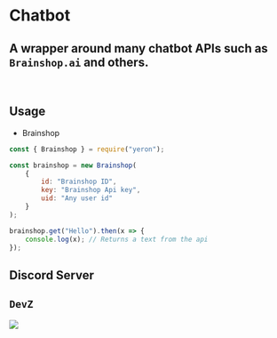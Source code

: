 # Chatbot

## A wrapper around many chatbot APIs such as `Brainshop.ai` and others.

<br>

## Usage
- Brainshop
```js
const { Brainshop } = require("yeron");

const brainshop = new Brainshop(
    {
        id: "Brainshop ID",
        key: "Brainshop Api key",
        uid: "Any user id"
    }
);

brainshop.get("Hello").then(x => {
    console.log(x); // Returns a text from the api
});
```

## Discord Server

## `DevZ`
<center>
  <p align="left"> <a href="https://discord.gg/QSN7tCPrHd"><img src="https://invidget.switchblade.xyz/QSN7tCPrHd"/></a></center>
</p>
<br><br>
